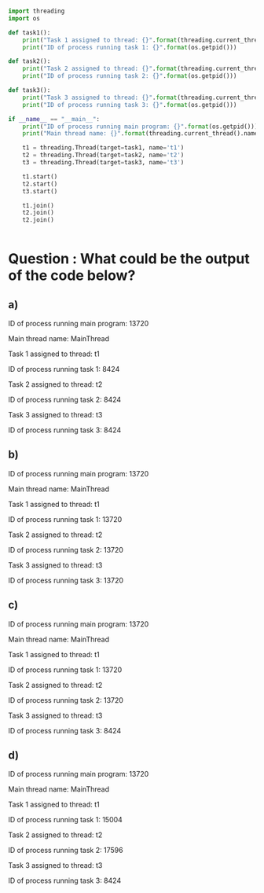 ```python

import threading
import os

def task1():
    print("Task 1 assigned to thread: {}".format(threading.current_thread().name))
    print("ID of process running task 1: {}".format(os.getpid()))

def task2():
    print("Task 2 assigned to thread: {}".format(threading.current_thread().name))
    print("ID of process running task 2: {}".format(os.getpid()))

def task3():
    print("Task 3 assigned to thread: {}".format(threading.current_thread().name))
    print("ID of process running task 3: {}".format(os.getpid()))

if __name__ == "__main__":
    print("ID of process running main program: {}".format(os.getpid()))
    print("Main thread name: {}".format(threading.current_thread().name))

    t1 = threading.Thread(target=task1, name='t1')
    t2 = threading.Thread(target=task2, name='t2')
    t3 = threading.Thread(target=task3, name='t3')

    t1.start()
    t2.start()
    t3.start()

    t1.join()
    t2.join()
    t2.join()
    
 ```
    
# Question : What could be the output of the code below?

## a)

ID of process running main program: 13720

Main thread name: MainThread

Task 1 assigned to thread: t1

ID of process running task 1: 8424

Task 2 assigned to thread: t2

ID of process running task 2: 8424

Task 3 assigned to thread: t3

ID of process running task 3: 8424

## b)

ID of process running main program: 13720

Main thread name: MainThread

Task 1 assigned to thread: t1

ID of process running task 1: 13720

Task 2 assigned to thread: t2

ID of process running task 2: 13720

Task 3 assigned to thread: t3

ID of process running task 3: 13720

## c)

ID of process running main program: 13720

Main thread name: MainThread

Task 1 assigned to thread: t1

ID of process running task 1: 13720

Task 2 assigned to thread: t2

ID of process running task 2: 13720

Task 3 assigned to thread: t3

ID of process running task 3: 8424

## d)
ID of process running main program: 13720

Main thread name: MainThread

Task 1 assigned to thread: t1

ID of process running task 1: 15004

Task 2 assigned to thread: t2

ID of process running task 2: 17596

Task 3 assigned to thread: t3

ID of process running task 3: 8424
